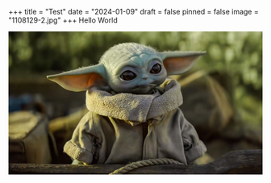 +++
title = "Test"
date = "2024-01-09"
draft = false
pinned = false
image = "1108129-2.jpg"
+++
Hello World

![](1108129-2.jpg)